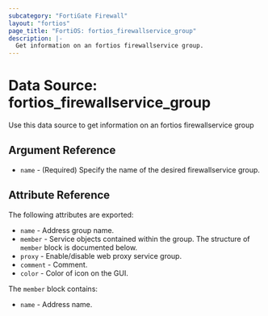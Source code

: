 ```yaml
---
subcategory: "FortiGate Firewall"
layout: "fortios"
page_title: "FortiOS: fortios_firewallservice_group"
description: |-
  Get information on an fortios firewallservice group.
---
```


# Data Source: fortios_firewallservice_group
Use this data source to get information on an fortios firewallservice group

## Argument Reference

* `name` - (Required) Specify the name of the desired firewallservice group.

## Attribute Reference

The following attributes are exported:

* `name` - Address group name.
* `member` - Service objects contained within the group. The structure of `member` block is documented below.
* `proxy` - Enable/disable web proxy service group.
* `comment` - Comment.
* `color` - Color of icon on the GUI.

The `member` block contains:

* `name` - Address name.

